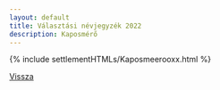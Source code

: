 ```yaml
---
layout: default
title: Választási névjegyzék 2022
description: Kaposmérő
---
```


{% include settlementHTMLs/Kaposmeerooxx.html %}

[Vissza](../)